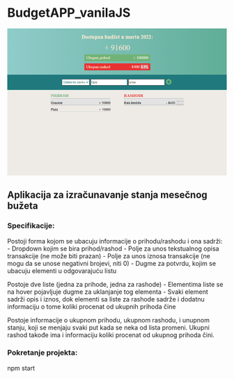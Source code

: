 # BudgetAPP_vanilaJS

![screenshot aplikacije](/assets/images/Screenshot.png)

## Aplikacija za izračunavanje stanja mesečnog bužeta

### Specifikacije:

Postoji forma kojom se ubacuju informacije o prihodu/rashodu i ona sadrži:
    - Dropdown kojim se bira prihod/rashod
    - Polje za unos tekstualnog opisa transakcije (ne može biti prazan)
    - Polje za unos iznosa transakcije (ne mogu da se unose negativni brojevi, niti 0)
    - Dugme za potvrdu, kojim se ubacuju elementi u odgovarajuću listu

Postoje dve liste (jedna za prihode, jedna za rashode)
    - Elementima liste se na hover pojavljuje dugme za uklanjanje tog elementa
    - Svaki element sadrži opis i iznos, dok elementi sa liste za rashode sadrže i dodatnu informaciju o tome koliki procenat od ukupnih prihoda čine
    
Postoje informacije o ukupnom prihodu, ukupnom rashodu, i unupnom stanju, koji se menjaju svaki put kada se neka od lista promeni. Ukupni rashod takođe ima i informaciju koliki procenat od ukupnog prihoda čini. 

### Pokretanje projekta:
npm start
